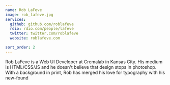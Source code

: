```yaml
---
name: Rob LaFeve
image: rob_lafeve.jpg
services:
  github: github.com/roblafeve
  rdio: rdio.com/people/lafeve
  twitter: twitter.com/roblafeve
  website: roblafeve.com

sort_order: 2
---
```


Rob LaFeve is a Web UI Developer at Cremalab in Kansas City. His medium is HTML/CSS/JS and he doesn't believe that design stops in photoshop. With a background in print, Rob has merged his love for typography with his new-found  